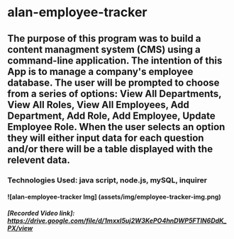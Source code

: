 # alan-employee-tracker

## The purpose of this program was to build a content managment system (CMS) using a command-line application. The intention of this App is to manage a company's employee database. The user will be prompted to choose from a series of options: View All Departments, View All Roles, View All Employees, Add Department, Add Role, Add Employee, Update Employee Role. When the user selects an option they will either input data for each question and/or there will be a table displayed with the relevent data. 

### Technologies Used: java script, node.js, mySQL, inquirer

#### ![alan-employee-tracker Img] (assets/img/employee-tracker-img.png)

##### [Recorded Video link]: https://drive.google.com/file/d/1mxxl5uj2W3KePO4hnDWP5FTIN6DdK_PX/view
